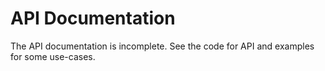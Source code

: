 # API Documentation

The API documentation is incomplete. See the code for API and examples for some use-cases.


